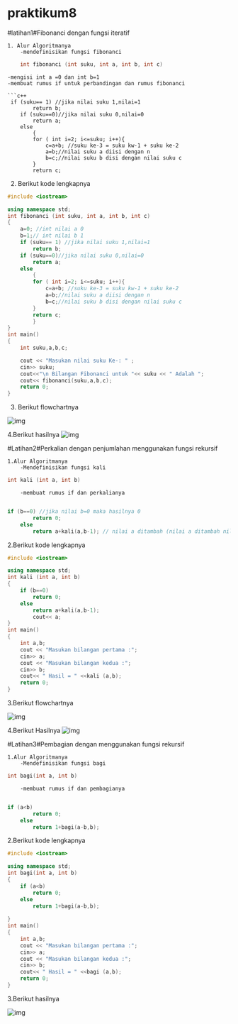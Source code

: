 # praktikum8

#latihan1#Fibonanci dengan fungsi iteratif

```
1. Alur Algoritmanya
	-mendefinisikan fungsi fibonanci
```
```c++
	int fibonanci (int suku, int a, int b, int c)
```
	-mengisi int a =0 dan int b=1
	-membuat rumus if untuk perbandingan dan rumus fibonanci
```
```c++
 if (suku== 1) //jika nilai suku 1,nilai=1
        return b;
    if (suku==0)//jika nilai suku 0,nilai=0
        return a;
    else
        {
        for ( int i=2; i<=suku; i++){
            c=a+b; //suku ke-3 = suku kw-1 + suku ke-2
            a=b;//nilai suku a diisi dengan n
            b=c;//nilai suku b disi dengan nilai suku c
        }
        return c;
```
2. Berikut kode lengkapnya
```c++
#include <iostream>

using namespace std;
int fibonanci (int suku, int a, int b, int c)
{
    a=0; //int nilai a 0
    b=1;// int nilai b 1
    if (suku== 1) //jika nilai suku 1,nilai=1
        return b;
    if (suku==0)//jika nilai suku 0,nilai=0
        return a;
    else
        {
        for ( int i=2; i<=suku; i++){
            c=a+b; //suku ke-3 = suku kw-1 + suku ke-2
            a=b;//nilai suku a diisi dengan n
            b=c;//nilai suku b disi dengan nilai suku c
        }
        return c;
        }
}
int main()
{
    int suku,a,b,c;

    cout << "Masukan nilai suku Ke-: " ;
    cin>> suku;
    cout<<"\n Bilangan Fibonanci untuk "<< suku << " Adalah ";
    cout<< fibonanci(suku,a,b,c);
    return 0;
}
```

3. Berikut flowchartnya

![img](https://raw.githubusercontent.com/aseps12/praktikum8/master/1.png)

4.Berikut hasilnya
![img](https://raw.githubusercontent.com/aseps12/praktikum8/master/hasil1.png)

#Latihan2#Perkalian dengan penjumlahan menggunakan fungsi rekursif
```
1.Alur Algoritmanya
	-Mendefinisikan fungsi kali
```
```c++
int kali (int a, int b)
```
```
	-membuat rumus if dan perkalianya
```
```c++

if (b==0) //jika nilai b=0 maka hasilnya 0
        return 0;
    else
        return a+kali(a,b-1); // nilai a ditambah (nilai a ditambah nilai b dikurangi 1)
```
2.Berikut kode lengkapnya
```c++
#include <iostream>

using namespace std;
int kali (int a, int b)
{
    if (b==0)
        return 0;
    else
        return a+kali(a,b-1);
        cout<< a;
}
int main()
{
    int a,b;
    cout << "Masukan bilangan pertama :";
    cin>> a;
    cout << "Masukan bilangan kedua :";
    cin>> b;
    cout<< " Hasil = " <<kali (a,b);
    return 0;
}
```

3.Berikut flowchartnya

![img](https://raw.githubusercontent.com/aseps12/praktikum8/master/2.png)

4.Berikut Hasilnya
![img](https://raw.githubusercontent.com/aseps12/praktikum8/master/hasil2.png)

#Latihan3#Pembagian dengan menggunakan fungsi rekursif
```
1.Alur Algoritmanya
	-Mendefinisikan fungsi bagi
```
```c++
int bagi(int a, int b)
```
```
	-membuat rumus if dan pembagianya
```
```c++

if (a<b) 
        return 0;
    else
        return 1+bagi(a-b,b); 
```
2.Berikut kode lengkapnya
```c++
#include <iostream>

using namespace std;
int bagi(int a, int b)
{
    if (a<b)
        return 0;
    else
        return 1+bagi(a-b,b);
     
}
int main()
{
    int a,b;
    cout << "Masukan bilangan pertama :";
    cin>> a;
    cout << "Masukan bilangan kedua :";
    cin>> b;
    cout<< " Hasil = " <<bagi (a,b);
    return 0;
}
```

3.Berikut hasilnya

![img](https://raw.githubusercontent.com/aseps12/praktikum8/master/hasil3.png)
